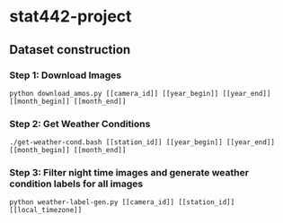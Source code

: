 # stat442-project

## Dataset construction

### Step 1: Download Images 
```
python download_amos.py [[camera_id]] [[year_begin]] [[year_end]] [[month_begin]] [[month_end]]
```

### Step 2: Get Weather Conditions 
```
./get-weather-cond.bash [[station_id]] [[year_begin]] [[year_end]] [[month_begin]] [[month_end]]
```

### Step 3: Filter night time images and generate weather condition labels for all images
```
python weather-label-gen.py [[camera_id]] [[station_id]] [[local_timezone]]
```

